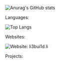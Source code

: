![Anurag's GitHub stats](https://github-readme-stats.vercel.app/api?username=li3bui1d&show_icons=true&theme=radical)

Languages:

![Top Langs](https://github-readme-stats.vercel.app/api/top-langs/?username=li3bui1d&layout=compact)

Websites:

![Website: li3bui1d.li](https://img.shields.io/website?label=Node%20Status&style=for-the-badge&url=http%3A%2F%2Fnode-infos.li3bui1d.li)

Projects:



